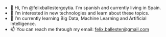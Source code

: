 - 👋 Hi, I’m @felixballestergoytia. I´m spanish and currently living in Spain.
- 👀 I’m interested in new technologies and learn about these topics.
- 🌱 I’m currently learning Big Data, Machine Learning and Artificial Intelligence.
- 📫 You can reach me through my email: felix.ballester@gmail.com
